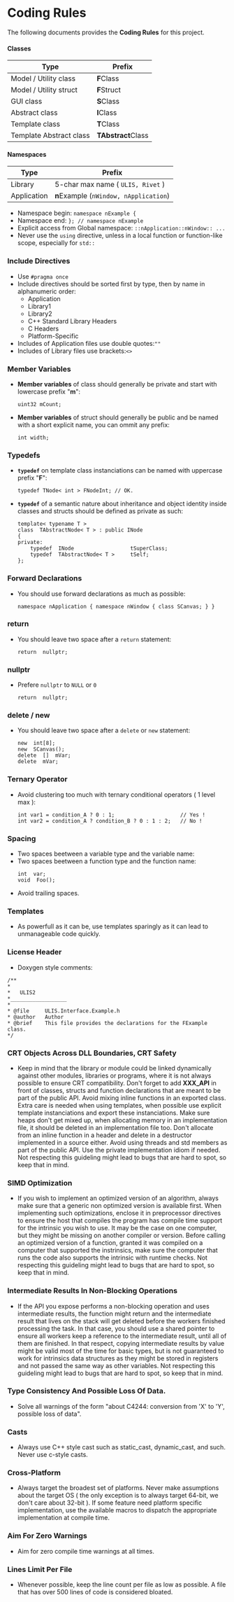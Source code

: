# Coding Rules
The following documents provides the **Coding Rules** for this project.

#### Classes
|Type                   |Prefix                 |
|-----------------------|-----------------------|
|Model / Utility class  |**F**Class             |
|Model / Utility struct |**F**Struct            |
|GUI class              |**S**Class             |
|Abstract class         |**I**Class             |
|Template class         |**T**Class             |
|Template Abstract class|**TAbstract**Class     |

#### Namespaces
|Type           |Prefix                                 |
|---------------|---------------------------------------|
|Library        |5-char max name ( `ULIS, Rivet` )      |
|Application    |**n**Example (`nWindow, nApplication`) |
- Namespace begin: `namespace nExample {`
- Namespace end: `}; // namespace nExample`
- Explicit access from Global namespace: `::nApplication::nWindow:: ... `
- Never use the `using` directive, unless in a local function or function-like scope, especially for `std::`

### Include Directives
- Use `#pragma once`
- Include directives should be sorted first by type, then by name in alphanumeric order:
    - Application
    - Library1
    - Library2
    - C++ Standard Library Headers
    - C Headers
    - Platform-Specific
- Includes of Application files use double quotes:`""`
- Includes of Library files use brackets:`<>`

### Member Variables
- **Member variables** of class should generally be private and start with lowercase prefix "**m**":
    ```
    uint32 mCount;
    ```
- **Member variables** of struct should generally be public and be named with a short explicit name, you can ommit any prefix:
    ```
    int width;
    ```

### Typedefs
- **`typedef`** on template class instanciations can be named with uppercase prefix "**F**":
    ```
    typedef TNode< int > FNodeInt; // OK.
    ```

- **`typedef`** of a semantic nature about inheritance and object identity inside classes and structs should be defined as private as such:
    ```
    template< typename T >
    class  TAbstractNode< T > : public INode
    {
    private:
        typedef  INode                  tSuperClass;
        typedef  TAbstractNode< T >     tSelf;
    };
    ``` 

### Forward Declarations
- You should use forward declarations as much as possible:
    ```
    namespace nApplication { namespace nWindow { class SCanvas; } }
    ```

### return
- You should leave two space after a `return` statement:
    ```
    return  nullptr;
    ```

### nullptr
- Prefere `nullptr` to `NULL` or `0`
    ```
    return  nullptr;
    ```

### delete / new
- You should leave two space after a `delete` or `new` statement:
    ```
    new  int[8];
    new  SCanvas();
    delete  []  mVar;
    delete  mVar;
    ```

### Ternary Operator
- Avoid clustering too much with ternary conditional operators ( 1 level max ):
    ```
    int var1 = condition_A ? 0 : 1;                     // Yes !
    int var2 = condition_A ? condition_B ? 0 : 1 : 2;   // No !
    ```

### Spacing
- Two spaces beetween a variable type and the variable name:
- Two spaces beetween a function type and the function name:
    ```
    int  var;
    void  Foo();
    ```
- Avoid trailing spaces.

### Templates
- As powerfull as it can be, use templates sparingly as it can lead to unmanageable code quickly.

### License Header
- Doxygen style comments:
```
/**
*
*   ULIS2
*__________________
*
* @file     ULIS.Interface.Example.h
* @author   Author
* @brief    This file provides the declarations for the FExample class.
*/
```

### CRT Objects Across DLL Boundaries, CRT Safety
- Keep in mind that the library or module could be linked dynamically against other modules, libraries or programs, where it is not always possible to ensure CRT compatibility.
Don't forget to add **XXX_API** in front of classes, structs and function declarations that are meant to be part of the public API. Avoid mixing inline functions in an exported class.
Extra care is needed when using templates, when possible use explicit template instanciations and export these instanciations.
Make sure heaps don't get mixed up, when allocating memory in an implementation file, it should be deleted in an implementation file too.
Don't allocate from an inline function in a header and delete in a destructor implemented in a source either.
Avoid using threads and std members as part of the public API.
Use the private implementation idiom if needed.
Not respecting this guideling might lead to bugs that are hard to spot, so keep that in mind.

### SIMD Optimization
- If you wish to implement an optimized version of an algorithm, always make sure that a generic non optimized version is available first.
When implementing such optimizations, enclose it in preprocessor directives to ensure the host that compiles the program has compile time support for the intrinsic you wish to use.
It may be the case on one computer, but they might be missing on another compiler or version.
Before calling an optimized version of a function, granted it was compiled on a computer that supported the instrinsics, make sure the computer that runs the code also supports the intrinsic with runtime checks.
Not respecting this guideling might lead to bugs that are hard to spot, so keep that in mind.

### Intermediate Results In Non-Blocking Operations
- If the API you expose performs a non-blocking operation and uses intermediate results, the function might return and the intermediate result that lives on the stack will get deleted before the workers finished processing the task.
In that case, you should use a shared pointer to ensure all workers keep a reference to the intermediate result, until all of them are finished.
In that respect, copying intermediate results by value might be valid most of the time for basic types, but is not guaranteed to work for intrinsics data structures as they might be stored in registers and not passed the same way as other variables.
Not respecting this guideling might lead to bugs that are hard to spot, so keep that in mind.

### Type Consistency And Possible Loss Of Data.
- Solve all warnings of the form "about C4244: conversion from 'X' to 'Y', possible loss of data".

### Casts
- Always use C++ style cast such as static_cast, dynamic_cast, and such. Never use c-style casts.

### Cross-Platform
- Always target the broadest set of platforms. Never make assumptions about the target OS ( the only exception is to always target 64-bit, we don't care about 32-bit ). If some feature need platform specific implementation, use the available macros to dispatch the appropriate implementation at compile time.

### Aim For Zero Warnings
- Aim for zero compile time warnings at all times.

### Lines Limit Per File
- Whenever possible, keep the line count per file as low as possible. A file that has over 500 lines of code is considered bloated.
